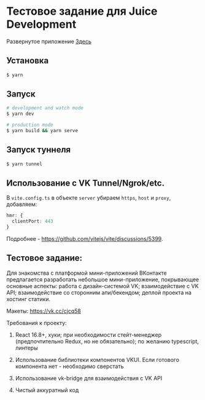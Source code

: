 # Тестовое задание для Juice Development

Развернутое приложение [Здесь](https://vk.com/app51493114)

## Установка
```bash
$ yarn
```

## Запуск
```bash
# development and watch mode
$ yarn dev

# production mode
$ yarn build && yarn serve
```

## Запуск туннеля
```bash
$ yarn tunnel
```

## Использование с **VK Tunnel**/**Ngrok**/etc.
В `vite.config.ts` в объекте `server` убираем `https`, `host` и `proxy`, добавляем:
```typescript
hmr: {
  clientPort: 443
}
```
Подробнее - https://github.com/vitejs/vite/discussions/5399.

## Тестовое задание:
Для знакомства с платформой мини-приложений ВКонтакте предлагается разработать небольшое мини-приложение, покрывающее основные аспекты: работа с дизайн-системой VK; взаимодействие с VK API; взаимодействие со сторонним апи/бекендом; деплой проекта на хостинг статики.


Макеты: https://vk.cc/cjcq58


Требования к проекту:

1. React 16.8+, хуки; при необходимости стейт-менеджер (предпочтительно Redux, но не обязательно); по желанию typescript, линтеры

2. Использование библиотеки компонентов VKUI. Если готового компонента нет - необходимо сверстать

3. Использование vk-bridge для взаимодействия с VK API

4. Чистый аккуратный код 

